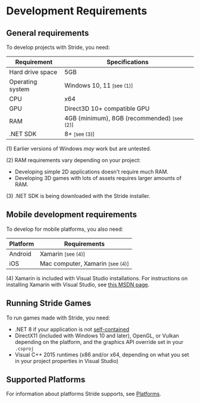 # Development Requirements

## General requirements

To develop projects with Stride, you need:

| Requirement | Specifications |
|-----------------|----------------
| Hard drive space | 5GB |
| Operating system | Windows 10, 11 <small class="text-secondary">[see (1)]</small> |
| CPU | x64 |
| GPU | Direct3D 10+ compatible GPU |
| RAM | 4GB (minimum), 8GB (recommended) <small class="text-secondary">[see (2)]</small> |
| .NET SDK | 8+ <small class="text-secondary">[see (3)]</small> |

(1) Earlier versions of Windows _may_ work but are untested.

(2) RAM requirements vary depending on your project:
* Developing simple 2D applications doesn't require much RAM.
* Developing 3D games with lots of assets requires larger amounts of RAM.

(3) .NET SDK is being downloaded with the Stride installer.

## Mobile development requirements

To develop for mobile platforms, you also need:

| Platform | Requirements |
|----------|-------
| Android | Xamarin <small class="text-secondary">[see (4)]</small> |
| iOS | Mac computer, Xamarin <small class="text-secondary">[see (4)]</small> |

(4) Xamarin is included with Visual Studio installations. For instructions on installing Xamarin with Visual Studio, see [this MSDN page](https://docs.microsoft.com/en-us/visualstudio/cross-platform/setup-and-install).

## Running Stride Games

To run games made with Stride, you need:

- .NET 8 if your application is not [self-contained](https://learn.microsoft.com/en-us/dotnet/core/deploying/#publish-self-contained)
- DirectX11 (included with Windows 10 and later), OpenGL, or Vulkan depending on the platform, and the graphics API override set in your `.csproj`
- Visual C++ 2015 runtimes (x86 and/or x64, depending on what you set in your project properties in Visual Studio)

## Supported Platforms

For information about platforms Stride supports, see [Platforms](../platforms/index.md).
